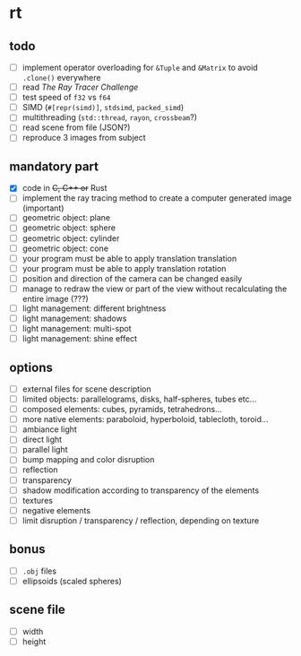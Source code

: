 # rt

## todo

- [ ] implement operator overloading for `&Tuple` and `&Matrix` to avoid `.clone()` everywhere
- [ ] read *The Ray Tracer Challenge*
- [ ] test speed of `f32` vs `f64`
- [ ] SIMD (`#[repr(simd)]`, `stdsimd`, `packed_simd`)
- [ ] multithreading (`std::thread`, `rayon`, `crossbeam`?)
- [ ] read scene from file (JSON?)
- [ ] reproduce 3 images from subject

## mandatory part

- [x] code in ~~C, C++ or~~ Rust
- [ ] implement the ray tracing method to create a computer generated image (important)
- [ ] geometric object: plane
- [ ] geometric object: sphere
- [ ] geometric object: cylinder
- [ ] geometric object: cone
- [ ] your program must be able to apply translation translation
- [ ] your program must be able to apply translation rotation
- [ ] position and direction of the camera can be changed easily
- [ ] manage to redraw the view or part of the view without recalculating the entire image (???)
- [ ] light management: different brightness
- [ ] light management: shadows
- [ ] light management: multi-spot
- [ ] light management: shine effect

## options

- [ ] external files for scene description
- [ ] limited objects: parallelograms, disks, half-spheres, tubes etc...
- [ ] composed elements: cubes, pyramids, tetrahedrons...
- [ ] more native elements: paraboloid, hyperboloid, tablecloth, toroid...
- [ ] ambiance light
- [ ] direct light
- [ ] parallel light
- [ ] bump mapping and color disruption
- [ ] reflection
- [ ] transparency
- [ ] shadow modification according to transparency of the elements
- [ ] textures
- [ ] negative elements
- [ ] limit disruption / transparency / reflection, depending on texture

## bonus

- [ ] `.obj` files
- [ ] ellipsoids (scaled spheres)

## scene file

- [ ] width
- [ ] height